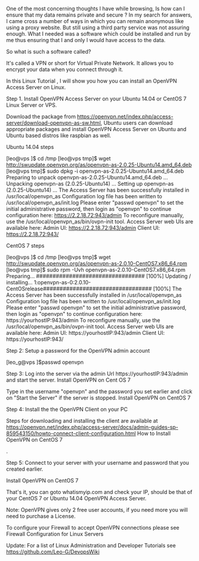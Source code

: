 One of the most concerning thoughts I have while browsing, Is how can I ensure that my data remains private and secure ? In my search for answers, I came cross a number of ways in which you can remain anonymous like using a proxy website. But still using a third party service was not assuring enough. What I needed was a software which could be installed and run by me thus ensuring that I and only I would have access to the data.

So what is such a software called?

It's called a VPN or short for Virtual Private Network. It allows you to encrypt your data when you connect through it.

In this Linux Tutorial , I will show you how you can install an OpenVPN Access Server on Linux.

Step 1. Install OpenVPN Access Server on your Ubuntu 14.04 or CentOS 7 Linux Server or VPS.

Download the package from https://openvpn.net/index.php/access-server/download-openvpn-as-sw.html, Ubuntu users can download appropriate packages and install OpenVPN Access Server on Ubuntu and Ubuntu based distros like raspbian as well.

Ubuntu 14.04 steps

[leo@vps ]$ cd /tmp
[leo@vps tmp]$ wget http://swupdate.openvpn.org/as/openvpn-as-2.0.25-Ubuntu14.amd_64.deb
[leo@vps tmp]$ sudo dpkg -i openvpn-as-2.0.25-Ubuntu14.amd_64.deb
Preparing to unpack openvpn-as-2.0.25-Ubuntu14.amd_64.deb ...
Unpacking openvpn-as (2.0.25-Ubuntu14) ...
Setting up openvpn-as (2.0.25-Ubuntu14) ...
The Access Server has been successfully installed in /usr/local/openvpn_as
Configuration log file has been written to /usr/local/openvpn_as/init.log
Please enter "passwd openvpn" to set the initial
administrative password, then login as "openvpn" to continue
configuration here: https://2.2.18.72:943/admin
To reconfigure manually, use the /usr/local/openvpn_as/bin/ovpn-init tool.
Access Server web UIs are available here:
Admin UI: https://2.2.18.72:943/admin
Client UI: https://2.2.18.72:943/

CentOS 7 steps

[leo@vps ]$ cd /tmp
[leo@vps tmp]$ wget http://swupdate.openvpn.org/as/openvpn-as-2.0.10-CentOS7.x86_64.rpm
[leo@vps tmp]$ sudo rpm -Uvh openvpn-as-2.0.10-CentOS7.x86_64.rpm
Preparing...                          ################################# [100%]
Updating / installing...
   1:openvpn-as-0:2.0.10-CentOSrelease################################# [100%]
The Access Server has been successfully installed in /usr/local/openvpn_as
Configuration log file has been written to /usr/local/openvpn_as/init.log
Please enter "passwd openvpn" to set the initial
administrative password, then login as "openvpn" to continue
configuration here: https://yourhostIP:943/admin
To reconfigure manually, use the /usr/local/openvpn_as/bin/ovpn-init tool.
Access Server web UIs are available here:
Admin  UI: https://yourhostIP:943/admin
Client UI: https://yourhostIP:943/

Step 2: Setup a password for the OpenVPN admin account

[leo_g@vps ]$passwd openvpn

Step 3: Log into the server via the admin Url https://yourhostIP:943/admin and start the server.
Install OpenVPN on Cent OS 7

Type in the username "openvpn" and the password you set earlier and click on "Start the Server" if the server is stopped.
Install OpenVPN on CentOS 7

Step 4: Install the  the OpenVPN Client on your PC

Steps for downloading and installing the client are available at https://openvpn.net/index.php/access-server/docs/admin-guides-sp-859543150/howto-connect-client-configuration.html
How to Install OpenVPN on CentOS 7

.

Step 5: Connect to your server with your username and password that you created earlier.

Install OpenVPN on CentOS 7

That's it, you can goto whatismyip.com and check your IP, should be that of your CentOS 7 or Ubuntu 14.04 OpenVPN Access Server.

Note: OpenVPN gives only 2 free user accounts, if you need more you will need to purchase a License.

To configure your Firewall to accept OpenVPN connections please see  Firewall Configuration for Linux Servers

Update: For a list of Linux Administration and Developer Tutorials see https://github.com/Leo-G/DevopsWiki
